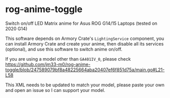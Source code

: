 # rog-anime-toggle
Switch on/off LED Matrix anime for Asus ROG G14/15 Laptops (tested on 2020 G14)

This software depends on Armory Crate's `LightingService` component, you can install Armory Crate and create your anime, then disable all its services (optional), and use this software to switch anime on/off.

If you are using a model other than `GA401IV_0`, please check https://github.com/jm33-m0/rog-anime-toggle/blob/247589079bf8a48225664aba20407ef6f851d75a/main.go#L21-L58

This XML needs to be updated to match your model, please paste your own and open an issue so I can support your model.
